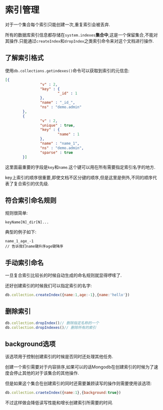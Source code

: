 # 索引管理

对于一个集合每个索引只能创建一次,重复索引会被丢弃.

所有的数据库索引信息都存储在`system.indexes`**集合中**,这是一个保留集合,不能对其操作.只能通过`createIndex`和`dropIndex`之类索引命令来对这个文档进行操作.

## 了解索引格式

使用`db.collections.getindexes()`命令可以获取到索引的元信息:

```json
[{
                "v" : 2,
                "key" : {
                        "_id" : 1
                },
                "name" : "_id_",
                "ns" : "demo.admin"
        },
        {
                "v" : 2,
                "unique" : true,
                "key" : {
                        "name" : 1
                },
                "name" : "name_1",
                "ns" : "demo.admin",
                "sparse" : true
        }]
```

这里面最重要的字段是`key`和`name`.这个键可以用在所有需要指定索引名字的地方.

key上索引的顺序很重要,即使文档不区分键的顺序,但是这里是例外,不同的顺序代表了复合索引的优先级.

## 符合索引命名规则

规则很简单:

```
keyName[N]_dir[N]...
```

典型的例子如下:

```
name_1_age_-1
// 告诉我们name键升序age键降序
```

## 手动索引命名

一旦复合索引比较长的时候自动生成的命名规则就显得啰嗦了.

还好创建索引的时候我们可以指定索引的名字:

```javascript
db.collection.createIndex({name:1,age:-1},{name:'hello'})
```

## 删除索引

```javascript
db.collection.dropIndex()// 删除指定名称的一个
db.collection.dropIndexes()// 删除所有的索引
```

## background选项

该选项用于控制创建索引的时候是否同时还处理其他任务.

创建一个索引需要对于内容排序,如果可以的话Mongodb在创建索引的时候为了速度会停止其他的对于该集合的其他操作.

但是如果这个集合在创建索引的同时还需要兼顾读写的操作则需要使用该选项:

```javascript
db.collection.craeteIndex({name:1},{background:true})
```

不过这样做会降低读写性能和增长创建索引所需要的时间.







